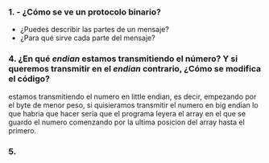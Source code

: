 ### 1. - ¿Cómo se ve un protocolo binario?
- ¿Puedes describir las partes de un mensaje?
- ¿Para qué sirve cada parte del mensaje?

### 4. ¿En qué *endian* estamos transmitiendo el número? Y si queremos transmitir en el *endian* contrario, ¿Cómo se modifica el código?

estamos transmitiendo el numero en little endian, es decir, empezando por el byte de menor peso, si quisieramos transmitir el numero en big endian lo que habria que hacer seria que el programa leyera el array en el que se guardo el numero comenzando por la ultima posicion del array hasta el primero.

### 5. 
